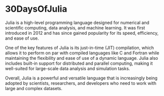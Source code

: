 # 30DaysOfJulia

Julia is a high-level programming language designed for numerical and scientific computing, data analysis, and machine learning. It was first introduced in 2012 and has since gained popularity for its speed, efficiency, and ease of use.

One of the key features of Julia is its just-in-time (JIT) compilation, which allows it to perform on par with compiled languages like C and Fortran while maintaining the flexibility and ease of use of a dynamic language. Julia also includes built-in support for distributed and parallel computing, making it well-suited for large-scale data analysis and simulation tasks.

Overall, Julia is a powerful and versatile language that is increasingly being adopted by scientists, researchers, and developers who need to work with large and complex datasets.
